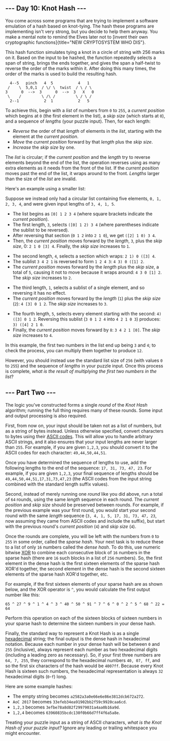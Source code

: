 --- Day 10: Knot Hash ---
-------------------------

You come across some programs that are trying to implement a software
emulation of a hash based on knot-tying. The hash these programs are
implementing isn't very strong, but you decide to help them anyway. You
make a mental note to remind the Elves later not to [invent their own
cryptographic functions]{title="NEW CRYPTOSYSTEM WHO DIS"}.

This hash function simulates tying a knot in a circle of string with 256
marks on it. Based on the input to be hashed, the function repeatedly
selects a span of string, brings the ends together, and gives the span a
half-twist to reverse the order of the marks within it. After doing this
many times, the order of the marks is used to build the resulting hash.

      4--5   pinch   4  5           4   1
     /    \  5,0,1  / \/ \  twist  / \ / \
    3      0  -->  3      0  -->  3   X   0
     \    /         \ /\ /         \ / \ /
      2--1           2  1           2   5

To achieve this, begin with a *list* of numbers from `0` to `255`, a
*current position* which begins at `0` (the first element in the list),
a *skip size* (which starts at `0`), and a sequence of *lengths* (your
puzzle input). Then, for each length:

-   *Reverse* the order of that *length* of elements in the *list*,
    starting with the element at the *current position*.
-   *Move* the *current position* forward by that *length* plus the
    *skip size*.
-   *Increase* the *skip size* by one.

The *list* is circular; if the *current position* and the *length* try
to reverse elements beyond the end of the list, the operation reverses
using as many extra elements as it needs from the front of the list. If
the *current position* moves past the end of the list, it wraps around
to the front. *Lengths* larger than the size of the *list* are invalid.

Here's an example using a smaller list:

Suppose we instead only had a circular list containing five elements,
`0, 1, 2, 3, 4`, and were given input lengths of `3, 4, 1, 5`.

-   The list begins as `[0] 1 2 3 4` (where square brackets indicate the
    *current position*).
-   The first length, `3`, selects `([0] 1 2) 3 4` (where parentheses
    indicate the sublist to be reversed).
-   After reversing that section (`0 1 2` into `2 1 0`), we get
    `([2] 1 0) 3 4`.
-   Then, the *current position* moves forward by the *length*, `3`,
    plus the *skip size*, 0: `2 1 0 [3] 4`. Finally, the *skip size*
    increases to `1`.

<!-- -->

-   The second length, `4`, selects a section which wraps:
    `2 1) 0 ([3] 4`.
-   The sublist `3 4 2 1` is reversed to form `1 2 4 3`:
    `4 3) 0 ([1] 2`.
-   The *current position* moves forward by the *length* plus the *skip
    size*, a total of `5`, causing it not to move because it wraps
    around: `4 3 0 [1] 2`. The *skip size* increases to `2`.

<!-- -->

-   The third length, `1`, selects a sublist of a single element, and so
    reversing it has no effect.
-   The *current position* moves forward by the *length* (`1`) plus the
    *skip size* (`2`): `4 [3] 0 1 2`. The *skip size* increases to `3`.

<!-- -->

-   The fourth length, `5`, selects every element starting with the
    second: `4) ([3] 0 1 2`. Reversing this sublist (`3 0 1 2 4` into
    `4 2 1 0 3`) produces: `3) ([4] 2 1 0`.
-   Finally, the *current position* moves forward by `8`: `3 4 2 1 [0]`.
    The *skip size* increases to `4`.

In this example, the first two numbers in the list end up being `3` and
`4`; to check the process, you can multiply them together to produce
`12`.

However, you should instead use the standard list size of `256` (with
values `0` to `255`) and the sequence of *lengths* in your puzzle input.
Once this process is complete, *what is the result of multiplying the
first two numbers in the list*?

--- Part Two ---
----------------

The logic you've constructed forms a single *round* of the *Knot Hash*
algorithm; running the full thing requires many of these rounds. Some
input and output processing is also required.

First, from now on, your input should be taken not as a list of numbers,
but as a string of bytes instead. Unless otherwise specified, convert
characters to bytes using their [ASCII
codes](https://en.wikipedia.org/wiki/ASCII#Printable_characters). This
will allow you to handle arbitrary ASCII strings, and it also ensures
that your input lengths are never larger than `255`. For example, if you
are given `1,2,3`, you should convert it to the ASCII codes for each
character: `49,44,50,44,51`.

Once you have determined the sequence of lengths to use, add the
following lengths to the end of the sequence: `17, 31, 73, 47, 23`. For
example, if you are given `1,2,3`, your final sequence of lengths should
be `49,44,50,44,51,17,31,73,47,23` (the ASCII codes from the input
string combined with the standard length suffix values).

Second, instead of merely running one *round* like you did above, run a
total of `64` rounds, using the same *length* sequence in each round.
The *current position* and *skip size* should be preserved between
rounds. For example, if the previous example was your first round, you
would start your second round with the same *length* sequence
(`3, 4, 1, 5, 17, 31, 73, 47, 23`, now assuming they came from ASCII
codes and include the suffix), but start with the previous round's
*current position* (`4`) and *skip size* (`4`).

Once the rounds are complete, you will be left with the numbers from `0`
to `255` in some order, called the *sparse hash*. Your next task is to
reduce these to a list of only `16` numbers called the *dense hash*. To
do this, use numeric bitwise
[XOR](https://en.wikipedia.org/wiki/Bitwise_operation#XOR) to combine
each consecutive block of `16` numbers in the sparse hash (there are
`16` such blocks in a list of `256` numbers). So, the first element in
the dense hash is the first sixteen elements of the sparse hash XOR'd
together, the second element in the dense hash is the second sixteen
elements of the sparse hash XOR'd together, etc.

For example, if the first sixteen elements of your sparse hash are as
shown below, and the XOR operator is `^`, you would calculate the first
output number like this:

    65 ^ 27 ^ 9 ^ 1 ^ 4 ^ 3 ^ 40 ^ 50 ^ 91 ^ 7 ^ 6 ^ 0 ^ 2 ^ 5 ^ 68 ^ 22 = 64

Perform this operation on each of the sixteen blocks of sixteen numbers
in your sparse hash to determine the sixteen numbers in your dense hash.

Finally, the standard way to represent a Knot Hash is as a single
[hexadecimal](https://en.wikipedia.org/wiki/Hexadecimal) string; the
final output is the dense hash in hexadecimal notation. Because each
number in your dense hash will be between `0` and `255` (inclusive),
always represent each number as two hexadecimal digits (including a
leading zero as necessary). So, if your first three numbers are
`64, 7, 255`, they correspond to the hexadecimal numbers `40, 07, ff`,
and so the first six characters of the hash would be `4007ff`. Because
every Knot Hash is sixteen such numbers, the hexadecimal representation
is always `32` hexadecimal digits (`0`-`f`) long.

Here are some example hashes:

-   The empty string becomes `a2582a3a0e66e6e86e3812dcb672a272`.
-   `AoC 2017` becomes `33efeb34ea91902bb2f59c9920caa6cd`.
-   `1,2,3` becomes `3efbe78a8d82f29979031a4aa0b16a9d`.
-   `1,2,4` becomes `63960835bcdc130f0b66d7ff4f6a5a8e`.

Treating your puzzle input as a string of ASCII characters, *what is the
Knot Hash of your puzzle input?* Ignore any leading or trailing
whitespace you might encounter.
